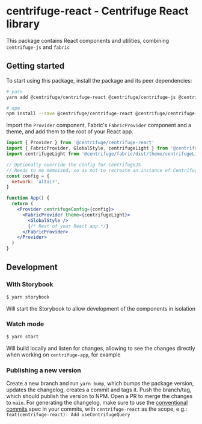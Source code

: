 # centrifuge-react - Centrifuge React library

This package contains React components and utilities, combining `centrifuge-js` and `fabric`

## Getting started

To start using this package, install the package and its peer dependencies:

```bash
# yarn
yarn add @centrifuge/centrifuge-react @centrifuge/centrifuge-js @centrifuge/fabric react react-dom styled-components

# npm
npm install --save @centrifuge/centrifuge-react @centrifuge/centrifuge-js @centrifuge/fabric react react-dom styled-components
```

Import the `Provider` component, Fabric's `FabricProvider` component and a theme, and add them to the root of your React app.

```jsx
import { Provider } from '@centrifuge/centrifuge-react'
import { FabricProvider, GlobalStyle, centrifugeLight } from '@centrifuge/fabric'
import centrifugeLight from '@centrifuge/fabric/dist/theme/centrifugeLight'

// Optionally override the config for CentrifugeJS
// Needs to me memoized, so as not to recreate an instance of CentrifugeJS each render
const config = {
  network: 'altair',
}

function App() {
  return (
    <Provider centrifugeConfig={config}>
      <FabricProvider theme={centrifugeLight}>
        <GlobalStyle />
        {/* Rest of your React app */}
      </FabricProvider>
    </Provider>
  )
}
```

## Development

### With Storybook

```sh
$ yarn storybook
```

Will start the Storybook to allow development of the components in isolation

### Watch mode

```sh
$ yarn start
```

Will build locally and listen for changes, allowing to see the changes directly when working on `centrifuge-app`, for example

### Publishing a new version

Create a new branch and run `yarn bump`, which bumps the package version, updates the changelog, creates a commit and tags it. Push the branch/tag, which should publish the version to NPM. Open a PR to merge the changes to `main`. For generating the changelog, make sure to use the [conventional commits](https://www.conventionalcommits.org/en/v1.0.0/) spec in your commits, with `centrifuge-react` as the scope, e.g.: `feat(centrifuge-react): Add useCentrifugeQuery`
